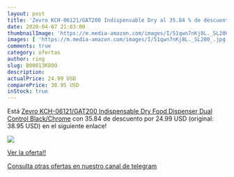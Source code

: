 ```yaml
---
layout: post
title: 'Zevro KCH-06121/GAT200 Indispensable Dry al 35.84 % de descuento'
date: 2020-04-07 21:03:00
thumbnailImage: 'https://m.media-amazon.com/images/I/51qwn7nKj8L._SL200_.jpg'
images: [ 'https://m.media-amazon.com/images/I/51qwn7nKj8L._SL200_.jpg' ]
comments: true
category: ofertas
author: ring
slug: B00013K8OO
description:
actualPrice: 24.99 USD
comparePrice: 38.95 USD
inStock: true
---
```


Está [Zevro KCH-06121/GAT200 Indispensable Dry Food Dispenser  Dual Control  Black/Chrome](https://www.amazon.com/dp/B00013K8OO/?tag=redken08-20) con 35.84 de descuento por 24.99 USD (original: 38.95 USD) en el siguiente enlace!

[![](https://m.media-amazon.com/images/I/51qwn7nKj8L._SL200_.jpg)](https://www.amazon.com/dp/B00013K8OO/?tag=redken08-20)

[Ver la oferta!!](https://www.amazon.com/dp/B00013K8OO/?tag=redken08-20)

[Consulta otras ofertas en nuestro canal de telegram](https://t.me/s/ofertas25)

